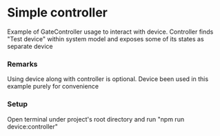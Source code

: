 # Simple controller
Example of GateController usage to interact with device.
Controller finds "Test device" within system model and exposes some of its states as separate device

### Remarks
Using device along with controller is optional.
Device been used in this example purely for convenience

### Setup
Open terminal under project's root directory and run "npm run device:controller"